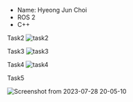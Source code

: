 - Name: Hyeong Jun Choi
- ROS 2
- C++


Task2
![task2](https://github.com/PATRICKandBOB/incsl_summer_2023/assets/131422789/626fea23-9a23-45b8-aa92-6ca94f71631b)

Task3
![task3](https://github.com/PATRICKandBOB/incsl_summer_2023/assets/131422789/c690e4bd-879e-4c16-967b-53b31c718212)

Task4
![task4](https://github.com/PATRICKandBOB/incsl_summer_2023/assets/131422789/b2ee79f3-d663-49bb-a0c3-4e493f9628d0)

Task5

![Screenshot from 2023-07-28 20-05-10](https://github.com/PATRICKandBOB/incsl_summer_2023/assets/131422789/523b2c7c-890e-4fb2-94ba-ad00d23dbee8)
